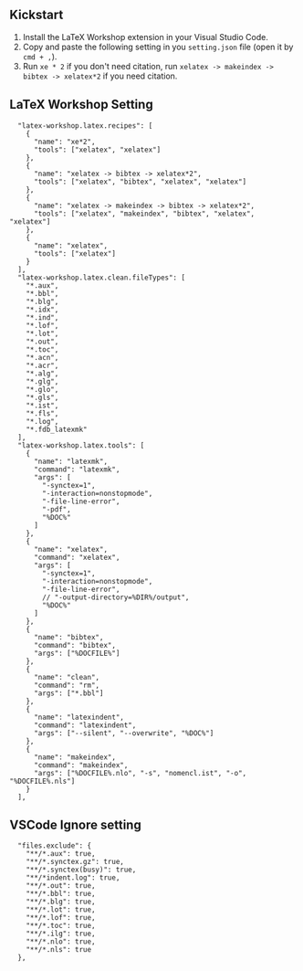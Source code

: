 ## Kickstart
1. Install the LaTeX Workshop extension in your Visual Studio Code.
2. Copy and paste the following setting in you `setting.json` file (open it by `cmd + ,`).
3. Run `xe * 2` if you don't need citation, run `xelatex -> makeindex -> bibtex -> xelatex*2` if you need citation.

## LaTeX Workshop Setting
```
  "latex-workshop.latex.recipes": [
    {
      "name": "xe*2",
      "tools": ["xelatex", "xelatex"]
    },
    {
      "name": "xelatex -> bibtex -> xelatex*2",
      "tools": ["xelatex", "bibtex", "xelatex", "xelatex"]
    },
    {
      "name": "xelatex -> makeindex -> bibtex -> xelatex*2",
      "tools": ["xelatex", "makeindex", "bibtex", "xelatex", "xelatex"]
    },
    {
      "name": "xelatex",
      "tools": ["xelatex"]
    }
  ],
  "latex-workshop.latex.clean.fileTypes": [
    "*.aux",
    "*.bbl",
    "*.blg",
    "*.idx",
    "*.ind",
    "*.lof",
    "*.lot",
    "*.out",
    "*.toc",
    "*.acn",
    "*.acr",
    "*.alg",
    "*.glg",
    "*.glo",
    "*.gls",
    "*.ist",
    "*.fls",
    "*.log",
    "*.fdb_latexmk"
  ],
  "latex-workshop.latex.tools": [
    {
      "name": "latexmk",
      "command": "latexmk",
      "args": [
        "-synctex=1",
        "-interaction=nonstopmode",
        "-file-line-error",
        "-pdf",
        "%DOC%"
      ]
    },
    {
      "name": "xelatex",
      "command": "xelatex",
      "args": [
        "-synctex=1",
        "-interaction=nonstopmode",
        "-file-line-error",
        // "-output-directory=%DIR%/output",
        "%DOC%"
      ]
    },
    {
      "name": "bibtex",
      "command": "bibtex",
      "args": ["%DOCFILE%"]
    },
    {
      "name": "clean",
      "command": "rm",
      "args": ["*.bbl"]
    },
    {
      "name": "latexindent",
      "command": "latexindent",
      "args": ["--silent", "--overwrite", "%DOC%"]
    },
    {
      "name": "makeindex",
      "command": "makeindex",
      "args": ["%DOCFILE%.nlo", "-s", "nomencl.ist", "-o", "%DOCFILE%.nls"]
    }
  ],
```

## VSCode Ignore setting
```
  "files.exclude": {
    "**/*.aux": true,
    "**/*.synctex.gz": true,
    "**/*.synctex(busy)": true,
    "**/*indent.log": true,
    "**/*.out": true,
    "**/*.bbl": true,
    "**/*.blg": true,
    "**/*.lot": true,
    "**/*.lof": true,
    "**/*.toc": true,
    "**/*.ilg": true,
    "**/*.nlo": true,
    "**/*.nls": true
  },
```
